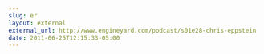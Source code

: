 ```yaml
---
slug: er
layout: external
external_url: http://www.engineyard.com/podcast/s01e28-chris-eppstein
date: 2011-06-25T12:15:33-05:00
---
```

